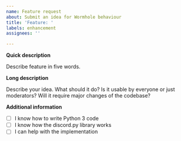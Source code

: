 ```yaml
---
name: Feature request
about: Submit an idea for Wormhole behaviour
title: 'Feature: '
labels: enhancement
assignees: ''

---
```


**Quick description**

Describe feature in five words.

**Long description**

Describe your idea. What should it do? Is it usable by everyone or just moderators? Will it require major changes of the codebase?

**Additional information**

<!-- Change to [x] where appliable -->
- [ ] I know how to write Python 3 code
- [ ] I know how the discord.py library works
- [ ] I can help with the implementation
